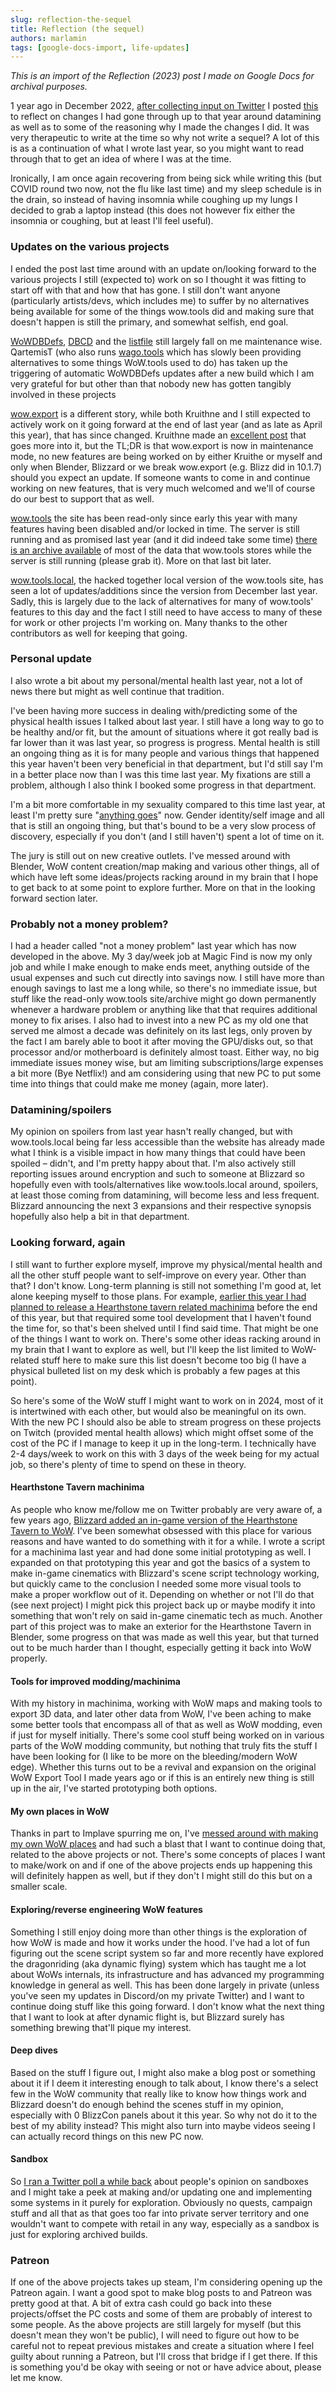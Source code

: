 ```yaml
---
slug: reflection-the-sequel
title: Reflection (the sequel)
authors: marlamin
tags: [google-docs-import, life-updates]
---
```

_This is an import of the Reflection (2023) post I made on Google Docs for archival purposes._

1 year ago in December 2022, [after collecting input on Twitter](https://twitter.com/Marlamin/status/1589042690217639937) I posted [this](https://docs.google.com/document/d/1sO4Gy56UxFqTDii7fdKW3xXRjwifD1papPAyTrd7gCc/edit) to reflect on changes I had gone through up to that year around datamining as well as to some of the reasoning why I made the changes I did. It was very therapeutic to write at the time so why not write a sequel? A lot of this is as a continuation of what I wrote last year, so you might want to read through that to get an idea of where I was at the time.

Ironically, I am once again recovering from being sick while writing this (but COVID round two now, not the flu like last time) and my sleep schedule is in the drain, so instead of having insomnia while coughing up my lungs I decided to grab a laptop instead (this does not however fix either the insomnia or coughing, but at least I'll feel useful).


### Updates on the various projects
I ended the post last time around with an update on/looking forward to the various projects I still (expected to) work on so I thought it was fitting to start off with that and how that has gone. I still don't want anyone (particularly artists/devs, which includes me) to suffer by no alternatives being available for some of the things wow.tools did and making sure that doesn't happen is still the primary, and somewhat selfish, end goal.

[WoWDBDefs](https://github.com/wowdev/WoWDBDefs), [DBCD](https://github.com/wowdev/DBCD) and the [listfile](https://github.com/wowdev/wow-listfile) still largely fall on me maintenance wise. QartemisT (who also runs [wago.tools](https://wago.tools) which has slowly been providing alternatives to some things WoW.tools used to do) has taken up the triggering of automatic WoWDBDefs updates after a new build which I am very grateful for but other than that nobody new has gotten tangibly involved in these projects

[wow.export](https://kruithne.net/wow.export) is a different story, while both Kruithne and I still expected to actively work on it going forward at the end of last year (and as late as April this year), that has since changed. Kruithne made an [excellent post](https://docs.google.com/document/d/1l-FbBHwLFgrwPVKW4jn4EbaT6ZB_nbOGGKd4EKPDnpc/edit) that goes more into it, but the TL;DR is that wow.export is now in maintenance mode, no new features are being worked on by either Kruithe or myself and only when Blender, Blizzard or we break wow.export (e.g. Blizz did in 10.1.7) should you expect an update. If someone wants to come in and continue working on new features, that is very much welcomed and we'll of course do our best to support that as well.

[wow.tools](https://wow.tools) the site has been read-only since early this year with many features having been disabled and/or locked in time. The server is still running and as promised last year (and it did indeed take some time) [there is an archive available](https://archive.wow.tools/) of most of the data that wow.tools stores while the server is still running (please grab it). More on that last bit later.

[wow.tools.local](https://github.com/marlamin/wow.tools.local), the hacked together local version of the wow.tools site, has seen a lot of updates/additions since the version from December last year. Sadly, this is largely due to the lack of alternatives for many of wow.tools' features to this day and the fact I still need to have access to many of these for work or other projects I'm working on. Many thanks to the other contributors as well for keeping that going. 

### Personal update
I also wrote a bit about my personal/mental health last year, not a lot of news there but might as well continue that tradition.

I've been having more success in dealing with/predicting some of the physical health issues I talked about last year. I still have a long way to go to be healthy and/or fit, but the amount of situations where it got really bad is far lower than it was last year, so progress is progress. Mental health is still an ongoing thing as it is for many people and various things that happened this year haven't been very beneficial in that department, but I'd still say I'm in a better place now than I was this time last year. My fixations are still a problem, although I also think I booked some progress in that department. 

I'm a bit more comfortable in my sexuality compared to this time last year, at least I'm pretty sure "[anything goes](https://en.wikipedia.org/wiki/Pansexuality)" now. Gender identity/self image and all that is still an ongoing thing, but that's bound to be a very slow process of discovery, especially if you don't (and I still haven't) spent a lot of time on it.

The jury is still out on new creative outlets. I've messed around with Blender, WoW content creation/map making and various other things, all of which have left some ideas/projects racking around in my brain that I hope to get back to at some point to explore further. More on that in the looking forward section later.

### Probably not a money problem?
I had a header called "not a money problem" last year which has now developed in the above. My 3 day/week job at Magic Find is now my only job and while I make enough to make ends meet, anything outside of the usual expenses and such cut directly into savings now. I still have more than enough savings to last me a long while, so there's no immediate issue, but stuff like the read-only wow.tools site/archive might go down permanently whenever a hardware problem or anything like that that requires additional money to fix arises. I also had to invest into a new PC as my old one that served me almost a decade was definitely on its last legs, only proven by the fact I am barely able to boot it after moving the GPU/disks out, so that processor and/or motherboard is definitely almost toast. Either way, no big immediate issues money wise, but am limiting subscriptions/large expenses a bit more (Bye Netflix!) and am considering using that new PC to put some time into things that could make me money (again, more later).

### Datamining/spoilers
My opinion on spoilers from last year hasn't really changed, but with wow.tools.local being far less accessible than the website has already made what I think is a visible impact in how many things that could have been spoiled – didn't, and I'm pretty happy about that.
I'm also actively still reporting issues around encryption and such to someone at Blizzard so hopefully even with tools/alternatives like wow.tools.local around, spoilers, at least those coming from datamining, will become less and less frequent. Blizzard announcing the next 3 expansions and their respective synopsis hopefully also help a bit in that department. 

### Looking forward, again
I still want to further explore myself, improve my physical/mental health and all the other stuff people want to self-improve on every year.
Other than that? I don't know. Long-term planning is still not something I'm good at, let alone keeping myself to those plans. For example, [earlier this year I had planned to release a Hearthstone tavern related machinima](https://twitter.com/Marlamin/status/1644703185058054144) before the end of this year, but that required some tool development that I haven't found the time for, so that's been shelved until I find said time. That might be one of the things I want to work on. There's some other ideas racking around in my brain that I want to explore as well, but I'll keep the list limited to WoW-related stuff here to make sure this list doesn't become too big (I have a physical bulleted list on my desk which is probably a few pages at this point).

So here's some of the WoW stuff I might want to work on in 2024, most of it is intertwined with each other, but would also be meaningful on its own. With the new PC I should also be able to stream progress on these projects on Twitch (provided mental health allows) which might offset some of the cost of the PC if I manage to keep it up in the long-term. I technically have 2-4 days/week to work on this with 3 days of the week being for my actual job, so there's plenty of time to spend on these in theory.

#### Hearthstone Tavern machinima
As people who know me/follow me on Twitter probably are very aware of, a few years ago, [Blizzard added an in-game version of the Hearthstone Tavern to WoW](https://www.youtube.com/watch?v=pz2oPHaIy9I). I've been somewhat obsessed with this place for various reasons and have wanted to do something with it for a while. I wrote a script for a machinima last year and had done some initial prototyping as well. I expanded on that prototyping this year and got the basics of a system to make in-game cinematics with Blizzard's scene script technology working, but quickly came to the conclusion I needed some more visual tools to make a proper workflow out of it. Depending on whether or not I'll do that (see next project) I might pick this project back up or maybe modify it into something that won't rely on said in-game cinematic tech as much.
Another part of this project was to make an exterior for the Hearthstone Tavern in Blender, some progress on that was made as well this year, but that turned out to be much harder than I thought, especially getting it back into WoW properly.

#### Tools for improved modding/machinima
With my history in machinima, working with WoW maps and making tools to export 3D data, and later other data from WoW, I've been aching to make some better tools that encompass all of that as well as WoW modding, even if just for myself initially. There's some cool stuff being worked on in various parts of the WoW modding community, but nothing that truly fits the stuff I have been looking for (I like to be more on the bleeding/modern WoW edge). Whether this turns out to be a revival and expansion on the original WoW Export Tool I made years ago or if this is an entirely new thing is still up in the air, I've started prototyping both options.

#### My own places in WoW
Thanks in part to Implave spurring me on, I've [messed around with making my own WoW places](https://twitter.com/Marlamin/status/1686503717187506176) and had such a blast that I want to continue doing that, related to the above projects or not. There's some concepts of places I want to make/work on and if one of the above projects ends up happening this will definitely happen as well, but if they don't I might still do this but on a smaller scale.

#### Exploring/reverse engineering WoW features
Something I still enjoy doing more than other things is the exploration of how WoW is made and how it works under the hood. I've had a lot of fun figuring out the scene script system so far and more recently have explored the dragonriding (aka dynamic flying) system which has taught me a lot about WoWs internals, its infrastructure and has advanced my programming knowledge in general as well. 
This has been done largely in private (unless you've seen my updates in Discord/on my private Twitter) and I want to continue doing stuff like this going forward. I don't know what the next thing that I want to look at after dynamic flight is, but Blizzard surely has something brewing that'll pique my interest.

#### Deep dives
Based on the stuff I figure out, I might also make a blog post or something about it if I deem it interesting enough to talk about, I know there's a select few in the WoW community that really like to know how things work and Blizzard doesn't do enough behind the scenes stuff in my opinion, especially with 0 BlizzCon panels about it this year. So why not do it to the best of my ability instead? This might also turn into maybe videos seeing I can actually record things on this new PC now.

#### Sandbox
So [I ran a Twitter poll a while back](https://twitter.com/Marlamin/status/1713755323784216872) about people's opinion on sandboxes and I might take a peek at making and/or updating one and implementing some systems in it purely for exploration. Obviously no quests, campaign stuff and all that as that goes too far into private server territory and one wouldn't want to compete with retail in any way, especially as a sandbox is just for exploring archived builds.

### Patreon
If one of the above projects takes up steam, I'm considering opening up the Patreon again. I want a good spot to make blog posts to and Patreon was pretty good at that. A bit of extra cash could go back into these projects/offset the PC costs and some of them are probably of interest to some people. As the above projects are still largely for myself (but this doesn't mean they won't be public), I will need to figure out how to be careful not to repeat previous mistakes and create a situation where I feel guilty about running a Patreon, but I'll cross that bridge if I get there. If this is something you'd be okay with seeing or not or have advice about, please let me know.
